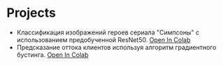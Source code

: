 # Projects
* Классификация изображений героев сериала "Симпсоны" с использованием предобученной ResNet50. [Open In Colab](https://colab.research.google.com/drive/1rhzP1bP-_cyyhKIPShE96NI_6lzHqgVH?usp=sharing)
* Предсказание оттока клиентов используя алгоритм градиентного бустинга. [Open In Colab](https://colab.research.google.com/drive/1uxlGwS34fqfS1CZvgwJOVx11EVeWwC5M?usp=sharing)
